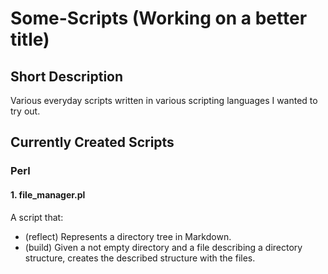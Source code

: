 # Some-Scripts (Working on a better title)

## Short Description
Various everyday scripts written in various scripting languages I wanted to try out.

## Currently Created Scripts
### Perl
#### 1. **file_manager.pl** 
A script that:
- (reflect) Represents a directory tree in Markdown.
- (build) Given a not empty directory and a file describing a directory structure, creates the described structure with the files.
